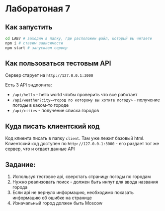 # Лаборатоная 7

## Как запустить

```sh
cd LAB7 # заходим в папку, где расположен файл, который вы читаете
npm i # ставим зависимости
npm start # запускаем сервер
```

## Как пользоваться тестовым API

Сервер старует на `http://127.0.0.1:3000`

Есть 3 API эндпоинта:

 - `/api/hello` - hello world чтобы проверить что все работает
 - `/api/weather?city=<город по которому вы хотите погоду>` - получение погоды в каком-то городе
 - `/api/cities` - получение списка городов

## Куда писать клиентский код

Код клиента писать в папку `client`. Там уже лежит базовый html. Клиентский код доступен по `http://127.0.0.1:3000` - его раздает тот же сервер, что и отдает данные API

## Задание:
1. Используя тестовое api, сверстать страницу погоды по городам
2. Нужно реализовать поиск - должен быть инпут для ввода названия города
3. Если api не вернуло информацию, необходимо показать информацию об ошибке на странице
4. Изначальный город должен быть Moscow
